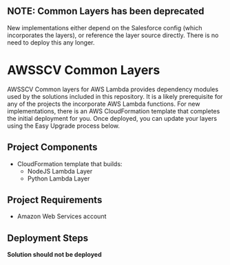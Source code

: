## NOTE: Common Layers has been deprecated ##
New implementations either depend on the Salesforce config (which incorporates the layers), or reference the layer source directly. There is no need to deploy this any longer.

# AWSSCV Common Layers

AWSSCV Common layers for AWS Lambda provides dependency modules used by the solutions included in this repository. It is a likely prerequisite for any of the projects the incorporate AWS Lambda functions. For new implementations, there is an AWS CloudFormation template that completes the initial deployment for you. Once deployed, you can update your layers using the Easy Upgrade process below.

## Project Components
- CloudFormation template that builds:
  - NodeJS Lambda Layer
  - Python Lambda Layer

## Project Requirements
- Amazon Web Services account

## Deployment Steps
**Solution should not be deployed**
